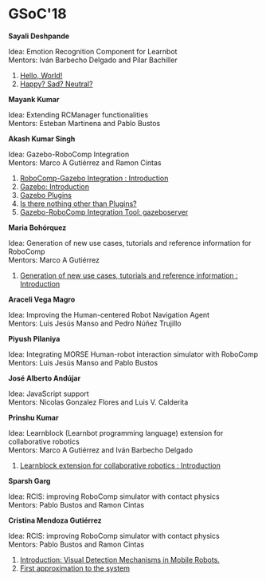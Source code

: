 # GSoC'18

**Sayali Deshpande**

Idea: Emotion Recognition Component for Learnbot  
Mentors: Iván Barbecho Delgado and Pilar Bachiller 

1. [Hello, World!](/web/gsoc/2018/sayali_deshpande/post1)
2. [Happy? Sad? Neutral?](/web/gsoc/2018/sayali_deshpande/post2)

**Mayank Kumar**

Idea: Extending RCManager functionalities  
Mentors: Esteban Martinena and Pablo Bustos  

**Akash Kumar Singh**

Idea: Gazebo-RoboComp Integration  
Mentors: Marco A Gutiérrez and Ramon Cintas  

1. [RoboComp-Gazebo Integration : Introduction](/web/gsoc/2018/akash_kumar_singh/post1)
2. [Gazebo: Introduction](/web/gsoc/2018/akash_kumar_singh/post2)
3. [Gazebo Plugins](/web/gsoc/2018/akash_kumar_singh/post3)
4. [Is there nothing other than Plugins?](/web/gsoc/2018/akash_kumar_singh/post4)
5. [Gazebo-RoboComp Integration Tool: gazeboserver](/web/gsoc/2018/akash_kumar_singh/post5)

**Maria Bohórquez**

Idea: Generation of new use cases, tutorials and reference information for RoboComp  
Mentors: Marco A Gutiérrez  

1. [Generation of new use cases, tutorials and reference information : Introduction](/web/gsoc/2018/maria_bohorquez/post1)

**Araceli Vega Magro**

Idea: Improving the Human-centered Robot Navigation Agent  
Mentors: Luis Jesús Manso and Pedro Núñez Trujillo  

**Piyush Pilaniya**

Idea: Integrating MORSE Human-robot interaction simulator with RoboComp  
Mentors: Luis Jesús Manso and Pablo Bustos  

**José Alberto Andújar**

Idea: JavaScript support  
Mentors: Nicolas Gonzalez Flores and Luis V. Calderita  

**Prinshu Kumar**

Idea: Learnblock (Learnbot programming language) extension for collaborative robotics  
Mentors: Marco A Gutiérrez and Iván Barbecho Delgado  

1. [Learnblock extension for collaborative robotics : Introduction](/web/gsoc/2018/prinshu_kumar/post1)

**Sparsh Garg**

Idea: RCIS: improving RoboComp simulator with contact physics  
Mentors: Pablo Bustos and Ramon Cintas  

**Cristina Mendoza Gutiérrez**

Idea: RCIS: improving RoboComp simulator with contact physics  
Mentors: Pablo Bustos and Ramon Cintas  

1. [Introduction: Visual Detection Mechanisms in Mobile Robots.](/web/gsoc/2018/cristina_mg/post1)
2. [First approximation to the system](/web/gsoc/2018/cristina_mg/post2)
